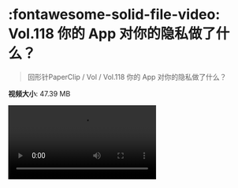 # :fontawesome-solid-file-video: Vol.118 你的 App 对你的隐私做了什么？

> 回形针PaperClip / Vol / Vol.118 你的 App 对你的隐私做了什么？

**视频大小**: 47.39 MB

<div class="video"><video src="https://file.hsyhx.top/archive/回形针PaperClip/Vol/Vol.118 你的 App 对你的隐私做了什么？.mp4" controls preload>🤔 您的浏览器不支持 video 标签</video></div>